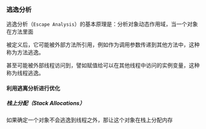 ### 逃逸分析

逃逸分析（`Escape Analysis`）的基本原理是：分析对象动态作用域，当一个对象在方法里面

被定义后，它可能被外部方法所引用，例如作为调用参数传递到其他方法中，这种称为方法逃逸。

甚至可能被外部线程访问到，譬如赋值给可以在其他线程中访问的实例变量，这种称为线程逃逸。



#### 利用逃离分析进行优化

##### 栈上分配（Stack Allocations）

如果确定一个对象不会逃逸到线程之外，那让这个对象在栈上分配内存